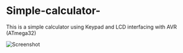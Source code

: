# Simple-calculator-
This is a simple calculator using Keypad and LCD interfacing with AVR (ATmega32)




![Screenshot ](https://user-images.githubusercontent.com/61949616/93534098-b223bb80-f944-11ea-8a57-28f8a81e1efe.png)
